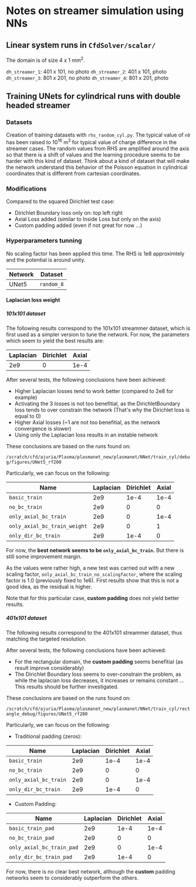 # Notes on streamer simulation using NNs

## Linear system runs in `CfdSolver/scalar/`

The domain is of size 4 x 1 mm$^2$.

`dh_streamer_1`: 401 x 101, no photo
`dh_streamer_2`: 401 x 101, photo
`dh_streamer_3`: 801 x 201, no photo
`dh_streamer_4`: 801 x 201, photo

## Training UNets for cylindrical runs with double headed streamer

### Datasets

Creation of training datasets with `rhs_random_cyl.py`. The typical value of `n0` has been raised to $10^{16}$ m$^3$ for typical value of charge difference in the streamer cases. The random values from RHS are amplified around the axis so that there is a shift of values and the learning procedure seems to be harder with this kind of dataset. Think about a kind of dataset that will make the network understand this behavior of the Poisson equation in cylindrical coordinates that is different from cartesian coordinates.

### Modifications

Compared to the squared Dirichlet test case:

- Dirichlet Boundary loss only on: top left right
- Axial Loss added (similar to Inside Loss but only on the axis)
- Custom padding added (even if not great for now ...)

### Hyperparameters tunning

No scaling factor has been applied this time. The RHS is 1e8 approximtely and the potential is around unity.

| Network | Dataset    |
| ------- | ---------- |
| UNet5   | `random_8` |

#### Laplacian loss weight

##### 101x101 dataset

The following results correspond to the 101x101 streammer dataset, which is first used as a simpler version to tune the network. For now, the parameters which seem to yield the best results are:

| Laplacian | Dirichlet  |   Axial  |
| --------- | ---------- |----------|
| 2e9       |     0      |    1e-4  |

After several tests, the following conclusions have been achieved:

- Higher Laplacian losses tend to work better (compared to 2e8 for example)
- Activating the 3 losses is not too benefitial, as the DirichletBoundary loss tends to over constrain the network (That's why the Dirichlet loss is equal to 0)
- Higher Axial losses (~1 are not too benefitial, as the network convergence is slower)
- Using only the Laplacian loss results in an instable network

These conclusions are based on the runs found on:

`/scratch/cfd/ajuria/Plasma/plasmanet_new/plasmanet/NNet/train_cyl/debug/figures/UNet5_rf200`

Particularly, we can focus on the following:

|          Name                | Laplacian | Dirichlet  |   Axial  |
|------------------------------| --------- | ---------- |----------|
| `basic_train`                | 2e9       |   1e-4     |    1e-4  |
| `no_bc_train`                | 2e9       |     0      |    0     |
| `only_axial_bc_train`        | 2e9       |     0      |    1e-4  |
| `only_axial_bc_train_weight` | 2e9       |     0      |    1     |
| `only_dir_bc_train`          | 2e9       |     1e-4   |    0     |

For now, the **best network seems to be `only_axial_bc_train`.** But there is still some improvement margin.

As the values were rather high, a new test was carried out with a new scaling factor, `only_axial_bc_train_no_scalingfactor`, where the scaling factor is 1.0 (previously fixed to 1e6). First results show that this is not a good idea, as the residual is higher.

Note that for this particular case, **custom padding** does not yield better results.


##### 401x101 dataset

The following results correspond to the 401x101 streammer dataset, thus matching the targeted resolution.

After several tests, the following conclusions have been achieved:

- For the rectangular domain, the **custom padding** seems benefitial (as result improve considerably)
- The Dirichlet Boundary loss seems to over-constrain the problem, as while the laplacian loss decreases, it increases or remains constant ... This results should be further investigated.

These conclusions are based on the runs found on:

`/scratch/cfd/ajuria/Plasma/plasmanet_new/plasmanet/NNet/train_cyl/rectangle_debug/figures/UNet5_rf200`

Particularly, we can focus on the following:

- Traditional padding (zeros):

|          Name                | Laplacian | Dirichlet  |   Axial  |
|------------------------------| --------- | ---------- |----------|
| `basic_train`                | 2e9       |   1e-4     |    1e-4  |
| `no_bc_train`                | 2e9       |     0      |    0     |
| `only_axial_bc_train`        | 2e9       |     0      |    1e-4  |
| `only_dir_bc_train`          | 2e9       |     1e-4   |    0     |

- Custom Padding:

|          Name                | Laplacian | Dirichlet  |   Axial  |
|------------------------------|-----------|------------|----------|
| `basic_train_pad`            | 2e9       |   1e-4     |    1e-4  |
| `no_bc_train_pad`            | 2e9       |     0      |    0     |
| `only_axial_bc_train_pad`    | 2e9       |     0      |    1e-4  |
| `only_dir_bc_train_pad`      | 2e9       |     1e-4   |    0     |


For now, there is no clear best network, although the **custom** padding networks seem to considerably outperform the others.
